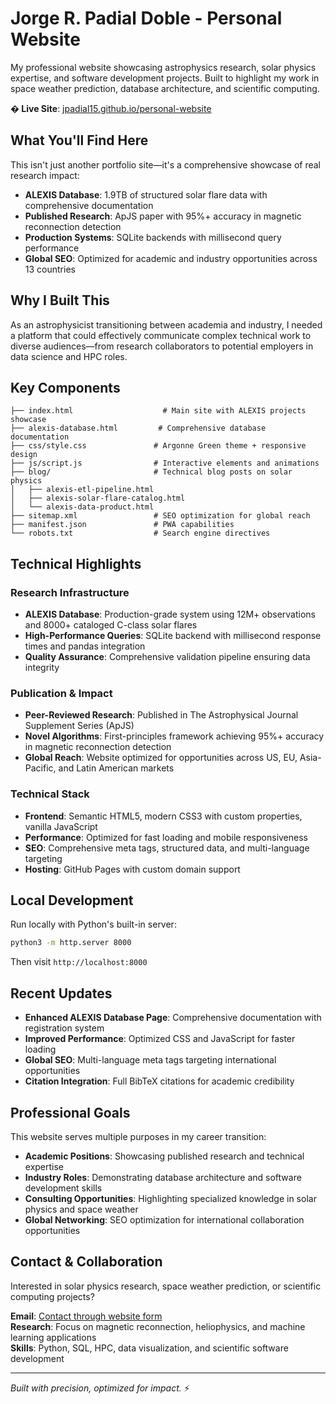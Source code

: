 # Jorge R. Padial Doble - Personal Website

My professional website showcasing astrophysics research, solar physics expertise, and software development projects. Built to highlight my work in space weather prediction, database architecture, and scientific computing.

**� Live Site**: [jpadial15.github.io/personal-website](https://jpadial15.github.io/personal-website/)

## What You'll Find Here

This isn't just another portfolio site—it's a comprehensive showcase of real research impact:

- **ALEXIS Database**: 1.9TB of structured solar flare data with comprehensive documentation
- **Published Research**: ApJS paper with 95%+ accuracy in magnetic reconnection detection  
- **Production Systems**: SQLite backends with millisecond query performance
- **Global SEO**: Optimized for academic and industry opportunities across 13 countries

## Why I Built This

As an astrophysicist transitioning between academia and industry, I needed a platform that could effectively communicate complex technical work to diverse audiences—from research collaborators to potential employers in data science and HPC roles.

## Key Components

```
├── index.html                    # Main site with ALEXIS projects showcase
├── alexis-database.html         # Comprehensive database documentation
├── css/style.css               # Argonne Green theme + responsive design
├── js/script.js                # Interactive elements and animations
├── blog/                       # Technical blog posts on solar physics
│   ├── alexis-etl-pipeline.html
│   ├── alexis-solar-flare-catalog.html
│   └── alexis-data-product.html
├── sitemap.xml                 # SEO optimization for global reach
├── manifest.json               # PWA capabilities
└── robots.txt                  # Search engine directives
```

## Technical Highlights

### Research Infrastructure
- **ALEXIS Database**: Production-grade system using 12M+ observations and 8000+ cataloged C-class solar flares
- **High-Performance Queries**: SQLite backend with millisecond response times and pandas integration
- **Quality Assurance**: Comprehensive validation pipeline ensuring data integrity

### Publication & Impact
- **Peer-Reviewed Research**: Published in The Astrophysical Journal Supplement Series (ApJS)
- **Novel Algorithms**: First-principles framework achieving 95%+ accuracy in magnetic reconnection detection
- **Global Reach**: Website optimized for opportunities across US, EU, Asia-Pacific, and Latin American markets

### Technical Stack
- **Frontend**: Semantic HTML5, modern CSS3 with custom properties, vanilla JavaScript
- **Performance**: Optimized for fast loading and mobile responsiveness
- **SEO**: Comprehensive meta tags, structured data, and multi-language targeting
- **Hosting**: GitHub Pages with custom domain support

## Local Development

Run locally with Python's built-in server:
```bash
python3 -m http.server 8000
```
Then visit `http://localhost:8000`

## Recent Updates

- **Enhanced ALEXIS Database Page**: Comprehensive documentation with registration system
- **Improved Performance**: Optimized CSS and JavaScript for faster loading
- **Global SEO**: Multi-language meta tags targeting international opportunities
- **Citation Integration**: Full BibTeX citations for academic credibility

## Professional Goals

This website serves multiple purposes in my career transition:
- **Academic Positions**: Showcasing published research and technical expertise
- **Industry Roles**: Demonstrating database architecture and software development skills
- **Consulting Opportunities**: Highlighting specialized knowledge in solar physics and space weather
- **Global Networking**: SEO optimization for international collaboration opportunities

## Contact & Collaboration

Interested in solar physics research, space weather prediction, or scientific computing projects? 

**Email**: [Contact through website form](https://jpadial15.github.io/personal-website/#contact)  
**Research**: Focus on magnetic reconnection, heliophysics, and machine learning applications  
**Skills**: Python, SQL, HPC, data visualization, and scientific software development

---

*Built with precision, optimized for impact.* ⚡
